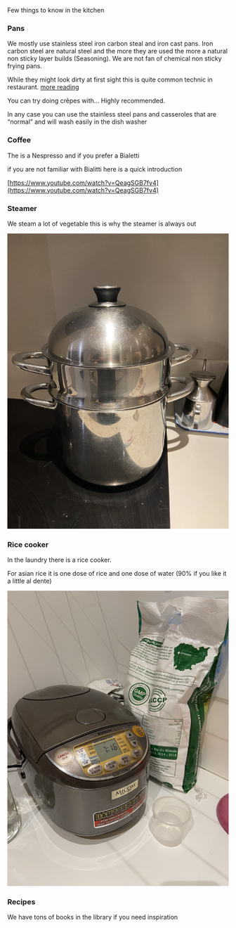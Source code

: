Few things to know in the kitchen

### Pans

We mostly use stainless steel iron carbon steal and iron cast pans. Iron carbon steel are natural steel and the more they are used the more a natural non sticky layer builds (Seasoning). We are not fan of chemical non sticky frying pans. 

While they might look dirty at first sight this is quite common technic in restaurant. [more reading](https://www.seriouseats.com/what-makes-carbon-steel-pans-great-cast-iron-cookware) 

You can try doing crêpes with… Highly recommended.

In any case you can use the stainless steel pans and casseroles that are “normal” and will wash easily in the dish washer

### Coffee

The is a Nespresso and if you prefer a Bialetti

if you are not familiar with Bialitti here is a quick introduction 

[https://www.youtube.com/watch?v=QeagSGB7fv4](https://www.youtube.com/watch?v=QeagSGB7fv4)

### Steamer

We steam a lot of vegetable this is why the steamer is always out

![IMG_3344.jpeg](Kitchen%2039217020ba4c4a99b48e93d4332efbc7/IMG_3344.jpeg)

### Rice cooker

In the laundry there is a rice cooker.

For asian rice it is one dose of rice and one dose of water (90% if you like it a little al dente)

![IMG_3341.jpeg](Kitchen%2039217020ba4c4a99b48e93d4332efbc7/IMG_3341.jpeg)

### Recipes

We have tons of books in the library if you need inspiration